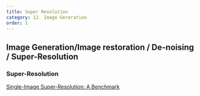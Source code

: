 ```yaml
---
title: Super Resolution
category: 12. Image Gereration
order: 1
---
```


## Image Generation/Image restoration / De-noising / Super-Resolution


### Super-Resolution

[Single-Image Super-Resolution: A Benchmark](https://directory.ucmerced.edu/)
